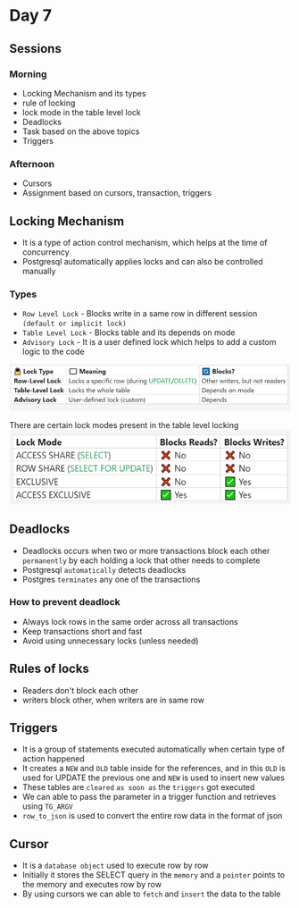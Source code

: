 # Day 7

## Sessions

### Morning 

- Locking Mechanism and its types
- rule of locking
- lock mode in the table level lock
- Deadlocks
- Task based on the above topics
- Triggers

### Afternoon
 
- Cursors
- Assignment based on cursors, transaction, triggers

## Locking Mechanism

- It is a type of action control mechanism, which helps at the time of concurrency
- Postgresql automatically applies locks and can also be controlled manually

### Types

- `Row Level Lock` - Blocks write in a same row in different session `(default or implicit lock)`
- `Table Level Lock` - Blocks table and its depends on mode
- `Advisory Lock` - It is a user defined lock which helps to add a custom logic to the code

![alt text](./L2.png)

There are certain lock modes present in the table level locking
![alt text](./L1.png)

## Deadlocks

- Deadlocks occurs when two or more transactions block each other `permanently` by each holding a lock that other needs to complete
- Postgresql `automatically` detects deadlocks 
- Postgres `terminates` any one of the transactions

### How to prevent deadlock

- Always lock rows in the same order across all transactions
- Keep transactions short and fast
- Avoid using unnecessary locks (unless needed)

## Rules of locks

- Readers don't block each other
- writers block other, when writers are in same row

## Triggers

- It is a group of statements executed automatically when certain type of action happened
- It creates a `NEW` and `OLD` table inside for the references, and in this `OLD` is used for UPDATE the previous one and `NEW` is used to insert new values
- These tables are `cleared` `as soon as` the `triggers` got executed
- We can able to pass the parameter in a trigger function and retrieves using `TG_ARGV`
- `row_to_json` is used to convert the entire row data in the format of json

## Cursor

- It is a `database object` used to execute row by row 
- Initially it stores the SELECT query in the `memory` and a `pointer` points to the memory and executes row by row
- By using cursors we can able to `fetch` and `insert` the data to the table

